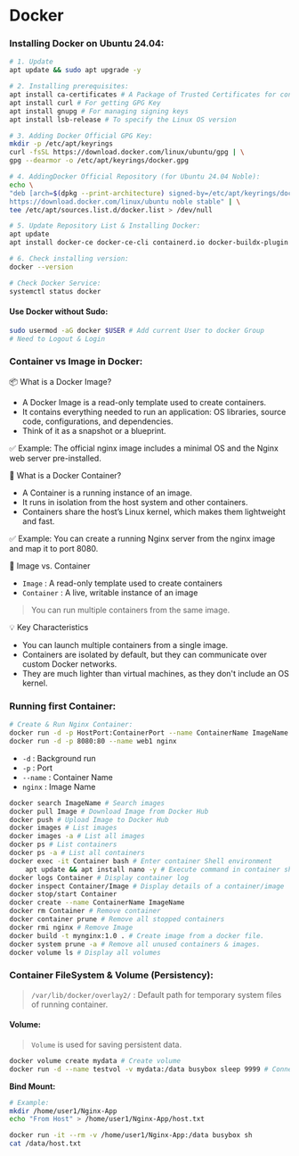 # Docker

### Installing Docker on Ubuntu 24.04:

```sh
# 1. Update
apt update && sudo apt upgrade -y

# 2. Installing prerequisites:
apt install ca-certificates # A Package of Trusted Certificates for connecting to Docker Repositories
apt install curl # For getting GPG Key
apt install gnupg # For managing signing keys
apt install lsb-release # To specify the Linux OS version 

# 3. Adding Docker Official GPG Key:
mkdir -p /etc/apt/keyrings
curl -fsSL https://download.docker.com/linux/ubuntu/gpg | \
gpg --dearmor -o /etc/apt/keyrings/docker.gpg

# 4. AddingDocker Official Repository (for Ubuntu 24.04 Noble):
echo \
"deb [arch=$(dpkg --print-architecture) signed-by=/etc/apt/keyrings/docker.gpg] \
https://download.docker.com/linux/ubuntu noble stable" | \
tee /etc/apt/sources.list.d/docker.list > /dev/null

# 5. Update Repository List & Installing Docker:
apt update
apt install docker-ce docker-ce-cli containerd.io docker-buildx-plugin docker-compose-plugin -y

# 6. Check installing version:
docker --version

# Check Docker Service:
systemctl status docker
```

#### Use Docker without Sudo:
```sh
sudo usermod -aG docker $USER # Add current User to docker Group
# Need to Logout & Login
```

### Container vs Image in Docker:

📦 What is a Docker Image?
- A Docker Image is a read-only template used to create containers.
- It contains everything needed to run an application: OS libraries, source code, configurations, and dependencies.
- Think of it as a snapshot or a blueprint.

✅ Example:
The official nginx image includes a minimal OS and the Nginx web server pre-installed.

🧱 What is a Docker Container?
- A Container is a running instance of an image.
- It runs in isolation from the host system and other containers.
- Containers share the host’s Linux kernel, which makes them lightweight and fast.

✅ Example:
You can create a running Nginx server from the nginx image and map it to port 8080.

🔄 Image vs. Container
* `Image`     : A read-only template used to create containers
* `Container` : A live, writable instance of an image

> You can run multiple containers from the same image.

💡 Key Characteristics
- You can launch multiple containers from a single image.
- Containers are isolated by default, but they can communicate over custom Docker networks.
- They are much lighter than virtual machines, as they don't include an OS kernel.

### Running first Container:

```bash
# Create & Run Nginx Container:
docker run -d -p HostPort:ContainerPort --name ContainerName ImageName
docker run -d -p 8080:80 --name web1 nginx
```
* `-d` : Background run
* `-p` : Port
* `--name` : Container Name
* `nginx` : Image Name

```bash
docker search ImageName # Search images
docker pull Image # Download Image from Docker Hub
docker push # Upload Image to Docker Hub
docker images # List images
docker images -a # List all images
docker ps # List containers
docker ps -a # List all containers
docker exec -it Container bash # Enter container Shell environment
    apt update && apt install nano -y # Execute command in container shell
docker logs Container # Display container log
docker inspect Container/Image # Display details of a container/image
docker stop/start Container
docker create --name ContainerName ImageName
docker rm Container # Remove container
docker container prune # Remove all stopped containers
docker rmi nginx # Remove Image
docker build -t mynginx:1.0 . # Create image from a docker file.
docker system prune -a # Remove all unused containers & images.
docker volume ls # Display all volumes

```

### Container FileSystem & Volume (Persistency):

> `/var/lib/docker/overlay2/` : Default path for temporary system files of running container.

#### Volume:
> `Volume` is used for saving persistent data.

```bash
docker volume create mydata # Create volume
docker run -d --name testvol -v mydata:/data busybox sleep 9999 # Connect volume to container
```

**Bind Mount:**
```bash
# Example:
mkdir /home/user1/Nginx-App
echo "From Host" > /home/user1/Nginx-App/host.txt

docker run -it --rm -v /home/user1/Nginx-App:/data busybox sh
cat /data/host.txt
```


